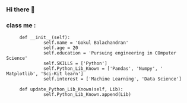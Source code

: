 ### Hi there 👋

<!--
**kpbgokul/kpbgokul** is a ✨ _special_ ✨ repository because its `README.md` (this file) appears on your GitHub profile.

Here are some ideas to get you started:

- 🔭 I’m currently working on ...
- 🌱 I’m currently learning ...
- 👯 I’m looking to collaborate on ...
- 🤔 I’m looking for help with ...
- 💬 Ask me about ...
- 📫 How to reach me: ...
- 😄 Pronouns: ...
- ⚡ Fun fact: ...
-->


### class me :
         
         def __init__(self):
                  self.name = 'Gokul Balachandran'
                  self.age = 20
                  self.education = 'Pursuing engineering in COmputer Science'
                  self.SKILLS = ['Python']
                  self.Python_Lib_Known = ['Pandas', 'Numpy', ' Matplotlib', 'Sci-Kit learn']
                  self.interest = ['Machine Learning', 'Data Science']
                  
         def update_Python_Lib_Known(self, Lib):
                  self.Python_Lib_Known.append(Lib)
                  
         
